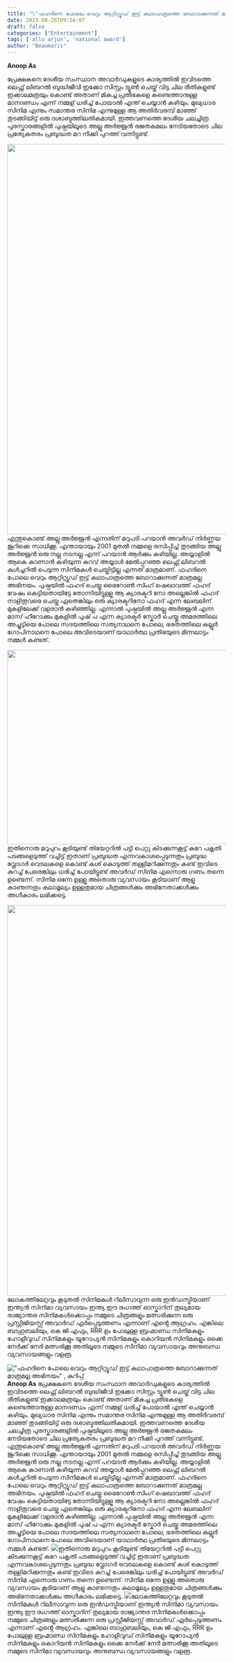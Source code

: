 ```yaml
---
title: "\"ഫഹദിനെ പോലെ വെറും ആറ്റിറ്റ്യൂഡ് ഇട്ട് കഥാപാത്രത്തെ ബോറാക്കുന്നത് മാത്രമല്ല അഭിനയം\" , കുറിപ്പ്"
date: 2023-08-26T09:54:07
draft: false
categories: ["Entertainment"]
tags: ['allu arjun', 'national award']
author: "Beaumaris"
---
```


<strong>Anoop As </strong>

പ്രേക്ഷകനെ ദേശീയ സംസ്ഥാന അവാർഡുകളുടെ കാര്യത്തിൽ ഇവിടത്തെ ലെഫ്റ്റ് ലിബറൽ ബുദ്ധിജീവി ഇക്കോ സിസ്റ്റം ട്യൂൺ ചെയ്ത് വിട്ട ചില രീതികളുണ്ട് ഇക്കാലമത്രയും കൊണ്ട് അതാണ് മികച്ച പ്രതിഭകളെ കണ്ടെത്താനുള്ള മാനദണ്ഡം എന്ന് നമ്മള് ധരിച്ച് പോയാൽ എന്ത് ചെയ്യാൻ കഴിയും. മുഖ്യധാര സിനിമ എന്നും സമാന്തര സിനിമ എന്നുമുള്ള ആ അതിർവരമ്പ് മാഞ്ഞ് തുടങ്ങിയിട്ട് ഒരു ദശാബ്ദത്തിലതികമായി. ഇത്തവണത്തെ ദേശീയ ചലച്ചിത്ര പുരസ്കാരങ്ങളിൽ പുഷ്പയിലൂടെ അല്ലു അർജ്ജുൻ രജതകമലം നേടിയതോടെ ചില പ്രത്യേകതരം പ്രബുദ്ധത മറ നീക്കി പുറത്ത് വന്നിട്ടുണ്ട്.

<img class="size-full wp-image-415913 aligncenter" src="https://cdn.boolokam.com/articles/2023/08/dqqqq-6.jpg" alt="" width="1200" height="900" />എന്തുകൊണ്ട് അല്ലു അർജ്ജുൻ എന്നതിന് മറുപടി പറയാൻ അവർഡ് നിർണ്ണയ ജൂറിക്കെ സാധിക്കൂ. എന്തായായും 2001 മുതൽ നമ്മളെ രസിപ്പിച്ച് തുടങ്ങിയ അല്ലു അർജ്ജുൻ ഒരു നല്ല നടനല്ല എന്ന് പറയാൻ ആർക്കും കഴിയില്ല. അയ്യാളിൽ ആകെ കാണാൻ കഴിയുന്ന കുറവ് അയ്യാൾ മേൽപ്പറഞ്ഞ ലെഫ്റ്റ് ലിബറൽ കൾച്ചറിൽ പെടുന്ന സിനിമകൾ ചെയ്തിട്ടില്ല എന്നത് മാത്രമാണ്. ഫഹദിനെ പോലെ വെറും ആറ്റിറ്റ്യൂഡ് ഇട്ട് കഥാപാത്രത്തെ ബോറാക്കുന്നത് മാത്രമല്ല അഭിനയം. പുഷ്പയിൽ ഫഹദ് ചെയ്ത ഭൈറോൺ സിംഗ് ഷെഖാവത്ത് ഫഹദ് വേഷം കെട്ടിയതായിട്ടേ തോന്നിയിട്ടുള്ളൂ ആ ക്യാരക്ടറി നോ അല്ലെങ്കിൽ ഫഹദ് നാളിതുവരെ ചെയ്ത ഏതെങ്കിലും ഒരു ക്യാരക്ടറിനോ ഫഹദ് എന്ന ലേബലിന് മുകളിലേക്ക് വളരാൻ കഴിഞ്ഞില്ല. എന്നാൽ പുഷ്പയിൽ അല്ലു അർജ്ജുൻ എന്ന മാസ് ഹീറോക്കും മുകളിൽ പുഷ് പ എന്ന ക്യാരക്ടർ സ്കോർ ചെയ്തു അമരത്തിലെ അച്ചൂട്ടിയെ പോലെ സദയത്തിലെ സത്യനാഥനെ പോലെ, ഭരതത്തിലെ കല്ലൂർ ഗോപിനാഥനെ പോലെ അവിടെയാണ് യാഥാർത്ഥ പ്രതിഭയുടെ മിന്നലാട്ടം നമ്മൾ കണ്ടത്.

<img class="size-full wp-image-415914 aligncenter" src="https://cdn.boolokam.com/articles/2023/08/dqqqww.jpeg" alt="" width="800" height="448" />ഇതിനൊരു മറുപുറം കൂടിയുണ്ട് തിയേറ്ററിൽ പട്ടി പെറ്റു കിടക്കുന്നകൂട്ട് കുറേ പകൃതി പടങ്ങളെടുത്ത് വച്ചിട്ട് ഇതാണ് പ്രബുദ്ധത എന്നവകാശപ്പെടുന്നതും പ്രബുദ്ധ വ്ലോഗർ വെടലകളെ കൊണ്ട് കശ് കൊടുത്ത് തള്ളിമറിക്കുന്നതും കണ്ട് ഇവിടെ കുറച്ച് പേരെങ്കിലും ധരിച്ച് പോയിട്ടുണ്ട് അവർഡ് സിനിമ എന്നൊരു ഗണം തന്നെ ഉണ്ടെന്ന്. സിനിമ ഒന്നേ ഉള്ളൂ അതൊരു വ്യവസായം കൂടിയാണ് ആളു കാണുന്നതും കലാമൂല്യം ഉള്ളതുമായ ചിത്രങ്ങൾക്കും അഭിനേതാക്കൾക്കും അഗീകാരം ലഭിക്കട്ടെ.

<img class="size-full wp-image-415915 aligncenter" src="https://cdn.boolokam.com/articles/2023/08/qddd.webp" alt="" width="1600" height="900" />ലോകത്തിലേറ്റവും കൂടുതൽ സിനിമകൾ റിലീസാവുന്ന ഒരു ഇൻഡസ്ട്രിയാണ് ഇന്ത്യൻ സിനിമാ വ്യവസായം ഇന്ത്യ ഈ രംഗത്ത് ഓസ്കാറിന് തുല്യമായ രാജ്യാന്തര സിനിമകൾക്കൊപ്പം നമ്മുടെ ചിത്രങ്ങളും മത്സരിക്കുന്ന ഒരു പ്രസ്റ്റീജിയസ്സ് അവാർഡ് ഏർപ്പെടുത്തണം എന്നാണ് എൻ്റെ ആഗ്രഹം. എങ്കിലെ ബാഹുബലിയും, കെ ജി എഫും, RRR ഉം പോലുള്ള ബ്രഹ്മാണ്ഡ സിനിമകളും ഹോളീവുഡ് സിനിമകളും യൂറോപ്യൻ സിനിമകളും കൊറിയൻ സിനിമകളും ഒക്കെ നേർക്ക് നേർ മത്സരിക്കൂ അതിലൂടെ നമ്മുടെ സിനിമാ വ്യവസായവും അനുബന്ധ വ്യവസായങ്ങളും വളരൂ.


!["ഫഹദിനെ പോലെ വെറും ആറ്റിറ്റ്യൂഡ് ഇട്ട് കഥാപാത്രത്തെ ബോറാക്കുന്നത് മാത്രമല്ല അഭിനയം" , കുറിപ്പ്](https://cdn.boolokam.com/articles/2023/08/dqqqq-6.jpg)**Anoop As** പ്രേക്ഷകനെ ദേശീയ സംസ്ഥാന അവാർഡുകളുടെ കാര്യത്തിൽ ഇവിടത്തെ ലെഫ്റ്റ് ലിബറൽ ബുദ്ധിജീവി ഇക്കോ സിസ്റ്റം ട്യൂൺ ചെയ്ത് വിട്ട ചില രീതികളുണ്ട് ഇക്കാലമത്രയും കൊണ്ട് അതാണ് മികച്ച പ്രതിഭകളെ കണ്ടെത്താനുള്ള മാനദണ്ഡം എന്ന് നമ്മള് ധരിച്ച് പോയാൽ എന്ത് ചെയ്യാൻ കഴിയും. മുഖ്യധാര സിനിമ എന്നും സമാന്തര സിനിമ എന്നുമുള്ള ആ അതിർവരമ്പ് മാഞ്ഞ് തുടങ്ങിയിട്ട് ഒരു ദശാബ്ദത്തിലതികമായി. ഇത്തവണത്തെ ദേശീയ ചലച്ചിത്ര പുരസ്കാരങ്ങളിൽ പുഷ്പയിലൂടെ അല്ലു അർജ്ജുൻ രജതകമലം നേടിയതോടെ ചില പ്രത്യേകതരം പ്രബുദ്ധത മറ നീക്കി പുറത്ത് വന്നിട്ടുണ്ട്. എന്തുകൊണ്ട് അല്ലു അർജ്ജുൻ എന്നതിന് മറുപടി പറയാൻ അവർഡ് നിർണ്ണയ ജൂറിക്കെ സാധിക്കൂ. എന്തായായും 2001 മുതൽ നമ്മളെ രസിപ്പിച്ച് തുടങ്ങിയ അല്ലു അർജ്ജുൻ ഒരു നല്ല നടനല്ല എന്ന് പറയാൻ ആർക്കും കഴിയില്ല. അയ്യാളിൽ ആകെ കാണാൻ കഴിയുന്ന കുറവ് അയ്യാൾ മേൽപ്പറഞ്ഞ ലെഫ്റ്റ് ലിബറൽ കൾച്ചറിൽ പെടുന്ന സിനിമകൾ ചെയ്തിട്ടില്ല എന്നത് മാത്രമാണ്. ഫഹദിനെ പോലെ വെറും ആറ്റിറ്റ്യൂഡ് ഇട്ട് കഥാപാത്രത്തെ ബോറാക്കുന്നത് മാത്രമല്ല അഭിനയം. പുഷ്പയിൽ ഫഹദ് ചെയ്ത ഭൈറോൺ സിംഗ് ഷെഖാവത്ത് ഫഹദ് വേഷം കെട്ടിയതായിട്ടേ തോന്നിയിട്ടുള്ളൂ ആ ക്യാരക്ടറി നോ അല്ലെങ്കിൽ ഫഹദ് നാളിതുവരെ ചെയ്ത ഏതെങ്കിലും ഒരു ക്യാരക്ടറിനോ ഫഹദ് എന്ന ലേബലിന് മുകളിലേക്ക് വളരാൻ കഴിഞ്ഞില്ല. എന്നാൽ പുഷ്പയിൽ അല്ലു അർജ്ജുൻ എന്ന മാസ് ഹീറോക്കും മുകളിൽ പുഷ് പ എന്ന ക്യാരക്ടർ സ്കോർ ചെയ്തു അമരത്തിലെ അച്ചൂട്ടിയെ പോലെ സദയത്തിലെ സത്യനാഥനെ പോലെ, ഭരതത്തിലെ കല്ലൂർ ഗോപിനാഥനെ പോലെ അവിടെയാണ് യാഥാർത്ഥ പ്രതിഭയുടെ മിന്നലാട്ടം നമ്മൾ കണ്ടത്. ![](https://cdn.boolokam.com/articles/2023/08/dqqqww.jpeg)ഇതിനൊരു മറുപുറം കൂടിയുണ്ട് തിയേറ്ററിൽ പട്ടി പെറ്റു കിടക്കുന്നകൂട്ട് കുറേ പകൃതി പടങ്ങളെടുത്ത് വച്ചിട്ട് ഇതാണ് പ്രബുദ്ധത എന്നവകാശപ്പെടുന്നതും പ്രബുദ്ധ വ്ലോഗർ വെടലകളെ കൊണ്ട് കശ് കൊടുത്ത് തള്ളിമറിക്കുന്നതും കണ്ട് ഇവിടെ കുറച്ച് പേരെങ്കിലും ധരിച്ച് പോയിട്ടുണ്ട് അവർഡ് സിനിമ എന്നൊരു ഗണം തന്നെ ഉണ്ടെന്ന്. സിനിമ ഒന്നേ ഉള്ളൂ അതൊരു വ്യവസായം കൂടിയാണ് ആളു കാണുന്നതും കലാമൂല്യം ഉള്ളതുമായ ചിത്രങ്ങൾക്കും അഭിനേതാക്കൾക്കും അഗീകാരം ലഭിക്കട്ടെ. ![](https://cdn.boolokam.com/articles/2023/08/qddd.webp)ലോകത്തിലേറ്റവും കൂടുതൽ സിനിമകൾ റിലീസാവുന്ന ഒരു ഇൻഡസ്ട്രിയാണ് ഇന്ത്യൻ സിനിമാ വ്യവസായം ഇന്ത്യ ഈ രംഗത്ത് ഓസ്കാറിന് തുല്യമായ രാജ്യാന്തര സിനിമകൾക്കൊപ്പം നമ്മുടെ ചിത്രങ്ങളും മത്സരിക്കുന്ന ഒരു പ്രസ്റ്റീജിയസ്സ് അവാർഡ് ഏർപ്പെടുത്തണം എന്നാണ് എൻ്റെ ആഗ്രഹം. എങ്കിലെ ബാഹുബലിയും, കെ ജി എഫും, RRR ഉം പോലുള്ള ബ്രഹ്മാണ്ഡ സിനിമകളും ഹോളീവുഡ് സിനിമകളും യൂറോപ്യൻ സിനിമകളും കൊറിയൻ സിനിമകളും ഒക്കെ നേർക്ക് നേർ മത്സരിക്കൂ അതിലൂടെ നമ്മുടെ സിനിമാ വ്യവസായവും അനുബന്ധ വ്യവസായങ്ങളും വളരൂ.
